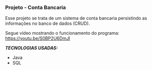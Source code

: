 ### Projeto - Conta Bancaria
Esse projeto se trata de um sistema de conta bancaria persistindo as informações no banco de dados (CRUD).

Segue vídeo mostrando o funcionamento do programa: https://youtu.be/S0BP2U6DmJI


***TECNOLOGIAS USADAS:***
<table>
<ul>
	<li>Java</li>
	<li>SQL</li>
</ul>
